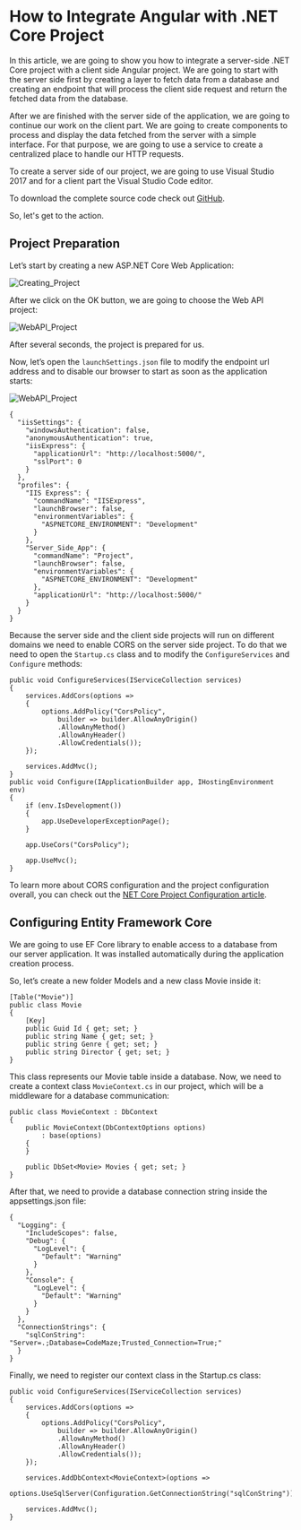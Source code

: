# How to Integrate Angular with .NET Core Project
In this article, we are going to show you how to integrate a server-side .NET Core project with a client side Angular project. We are going to start with the server side first by creating a layer to fetch data from a database and creating an endpoint that will process the client side request and return the fetched data from the database.

After we are finished with the server side of the application, we are going to continue our work on the client part. We are going to create components to process and display the data fetched from the server with a simple interface. For that purpose, we are going to use a service to create a centralized place to handle our HTTP requests.

To create a server side of our project, we are going to use Visual Studio 2017 and for a client part the Visual Studio Code editor.

To download the complete source code check out [GitHub](https://github.com/MarinkoSpasojevic/awesome-fullstack-tutorials/tree/master/angular/angular-dotnetcore-integration/Code).

So, let's get to the action.

## Project Preparation
Let’s start by creating a new ASP.NET Core Web Application:

![Creating_Project](https://github.com/MarinkoSpasojevic/awesome-fullstack-tutorials/blob/master/angular/angular-dotnetcore-integration/Images/01-Creating_Project.png)

After we click on the OK button, we are going to choose the Web API project:

![WebAPI_Project](https://github.com/MarinkoSpasojevic/awesome-fullstack-tutorials/blob/master/angular/angular-dotnetcore-integration/Images/02-WebAPI_Project.png)

After several seconds, the project is prepared for us.

Now, let’s open the `launchSettings.json` file to modify the endpoint url address and to disable our browser to start as soon as the application starts:

![WebAPI_Project](https://github.com/MarinkoSpasojevic/awesome-fullstack-tutorials/blob/master/angular/angular-dotnetcore-integration/Images/03-LaunchSettings.png)

```
{
  "iisSettings": {
    "windowsAuthentication": false,
    "anonymousAuthentication": true,
    "iisExpress": {
      "applicationUrl": "http://localhost:5000/",
      "sslPort": 0
    }
  },
  "profiles": {
    "IIS Express": {
      "commandName": "IISExpress",
      "launchBrowser": false,
      "environmentVariables": {
        "ASPNETCORE_ENVIRONMENT": "Development"
      }
    },
    "Server_Side_App": {
      "commandName": "Project",
      "launchBrowser": false,
      "environmentVariables": {
        "ASPNETCORE_ENVIRONMENT": "Development"
      },
      "applicationUrl": "http://localhost:5000/"
    }
  }
}
```

Because the server side and the client side projects will run on different domains we need to enable CORS on the server side project. To do that we need to open the `Startup.cs` class and to modify the `ConfigureServices` and `Configure` methods:

```
public void ConfigureServices(IServiceCollection services)
{
    services.AddCors(options =>
    {
        options.AddPolicy("CorsPolicy",
            builder => builder.AllowAnyOrigin()
            .AllowAnyMethod()
            .AllowAnyHeader()
            .AllowCredentials());
    });

    services.AddMvc();
}
public void Configure(IApplicationBuilder app, IHostingEnvironment env)
{
    if (env.IsDevelopment())
    {
        app.UseDeveloperExceptionPage();
    }

    app.UseCors("CorsPolicy");

    app.UseMvc();
}
```

To learn more about CORS configuration and the project configuration overall, you can check out the [NET Core Project Configuration article](https://code-maze.com/net-core-web-development-part2/).

## Configuring Entity Framework Core
We are going to use EF Core library to enable access to a database from our server application. It was installed automatically during the application creation process.

So, let’s create a new folder Models and a new class Movie inside it:

```
[Table("Movie")]
public class Movie
{
    [Key]
    public Guid Id { get; set; }
    public string Name { get; set; }
    public string Genre { get; set; }
    public string Director { get; set; }
}
```
This class represents our Movie table inside a database.
Now, we need to create a context class `MovieContext.cs` in our project, which will be a middleware for a database communication:

```
public class MovieContext : DbContext
{
    public MovieContext(DbContextOptions options)
        : base(options)
    {
    }

    public DbSet<Movie> Movies { get; set; }
}
```

After that, we need to provide a database connection string inside the appsettings.json file:

```
{
  "Logging": {
    "IncludeScopes": false,
    "Debug": {
      "LogLevel": {
        "Default": "Warning"
      }
    },
    "Console": {
      "LogLevel": {
        "Default": "Warning"
      }
    }
  },
  "ConnectionStrings": {
    "sqlConString": "Server=.;Database=CodeMaze;Trusted_Connection=True;"
  }
}
```

Finally, we need to register our context class in the Startup.cs class:

```
public void ConfigureServices(IServiceCollection services)
{
    services.AddCors(options =>
    {
        options.AddPolicy("CorsPolicy",
            builder => builder.AllowAnyOrigin()
            .AllowAnyMethod()
            .AllowAnyHeader()
            .AllowCredentials());
    });

    services.AddDbContext<MovieContext>(options =>
        options.UseSqlServer(Configuration.GetConnectionString("sqlConString")));

    services.AddMvc();
}
```




